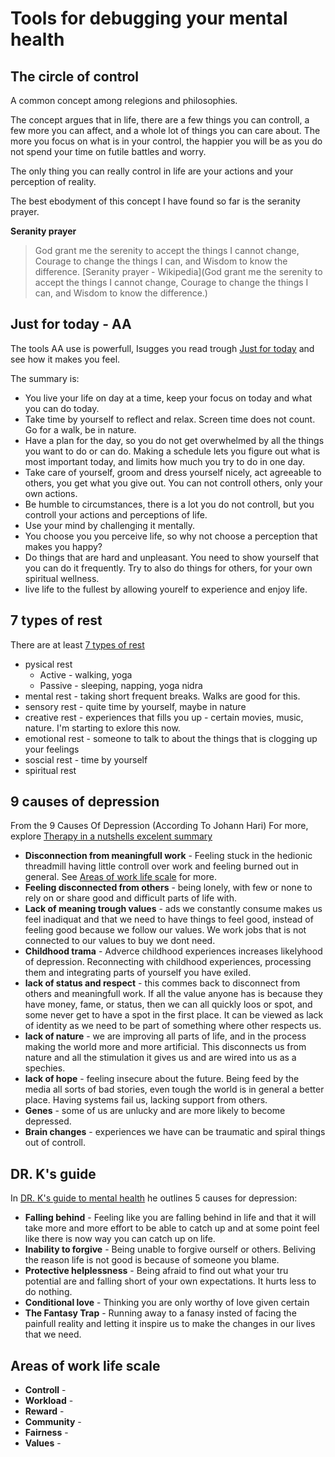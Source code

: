 # Tools for debugging your mental health

## The circle of control

A common concept among relegions and philosophies.

The concept argues that in life, there are a few things you can controll, a few more you can affect, and a whole lot of things you can care about. The more you focus on what is in your control, the happier you will be as you do not spend your time on futile battles and worry.

The only thing you can really control in life are your actions and your perception of reality. 

The best ebodyment of this concept I have found so far is the seranity prayer.

**Seranity prayer**
>God grant me the serenity to accept the things I cannot change,
>Courage to change the things I can,
>and Wisdom to know the difference.
> [Seranity prayer - Wikipedia](God grant me the serenity to accept the things I cannot change,
Courage to change the things I can,
and Wisdom to know the difference.)


## Just for today - AA
The tools AA use is powerfull, Isugges you read trough [Just for today](https://www.foodaddicts.org/documents/just-for-today-card) and see how it makes you feel. 

The summary is:
- You live your life on day at a time, keep your focus on today and what you can do today.
- Take time by yourself to reflect and relax. Screen time does not count. Go for a walk, be in nature.
- Have a plan for the day, so you do not get overwhelmed by all the things you want to do or can do. Making a schedule lets you figure out what is most important today, and limits how much you try to do in one day.
- Take care of yourself, groom and dress yourself nicely, act agreeable to others, you get what you give out. You can not controll others, only your own actions.
- Be humble to circumstances, there is a lot you do not controll, but you controll your actions and perceptions of life.
- Use your mind by challenging it mentally.
- You choose you you perceive life, so why not choose a perception that makes you happy?
- Do things that are hard and unpleasant. You need to show yourself that you can do it frequently. Try to also do things for others, for your own spiritual wellness.
- live life to the fullest by allowing yourelf to experience and enjoy life.

## 7 types of rest

There are at least [7 types of rest](https://ideas.ted.com/the-7-types-of-rest-that-every-person-needs/)

- pysical rest
   - Active - walking, yoga
   - Passive - sleeping, napping, yoga nidra
- mental rest - taking short frequent breaks. Walks are good for this.
- sensory rest - quite time by yourself, maybe in nature
- creative rest - experiences that fills you up - certain movies, music, nature. I'm starting to exlore this now.
- emotional rest - someone to talk to about the things that is clogging up your feelings
- soscial rest - time by yourself
- spiritual rest

## 9 causes of depression
From the 9 Causes Of Depression (According To Johann Hari)
For more, explore [Therapy in a nutshells excelent summary](https://therapyinanutshell.com/the-9-causes-of-depression-according-to-johann-hari-lost-connections-part-2/)

- **Disconnection from meaningfull work** - Feeling stuck in the hedionic threadmill having little controll over work and feeling burned out in general. See [Areas of work life scale](#areas-of-work-life-scale) for more.
- **Feeling disconnected from others** - being lonely, with few or none to rely on or share good and difficult parts of life with.
- **Lack of meaning trough values** - ads we constantly consume makes us feel inadiquat and that we need to have things to feel good, instead of feeling good because we follow our values. We work jobs that is not connected to our values to buy we dont need.
- **Childhood trama** - Adverce childhood experiences increases likelyhood of depression. Reconnecting with childhood experiences, processing them and integrating parts of yourself you have exiled.
- **lack of status and respect** - this commes back to disconnect from others and meaningfull work. If all the value anyone has is because they have money, fame, or status, then we can all quickly loos or spot, and some never get to have a spot in the first place. It can be viewed as lack of identity as we need to be part of something where other respects us.
- **lack of nature** - we are improving all parts of life, and in the process making the world more and more artificial. This disconnects us from nature and all the stimulation it gives us and are wired into us as a spechies.
- **lack of hope** - feeling insecure about the future. Being feed by the media all sorts of bad stories, even tough the world is in general a better place. Having systems fail us, lacking support from others.
- **Genes** - some of us are unlucky and are more likely to become depressed.
- **Brain changes** - experiences we have can be traumatic and spiral things out of controll.

## DR. K's guide

In [DR. K's guide to mental health](https://www.healthygamer.gg/about/guide) he outlines 5 causes for depression:

- **Falling behind** - Feeling like you are falling behind in life and that it will take more and more effort to be able to catch up and at some point feel like there is now way you can catch up on life.
- **Inability to forgive** - Being unable to forgive ourself or others. Beliving the reason life is not good is because of someone you blame.
- **Protective helplessness** - Being afraid to find out what your tru potential are and falling short of your own expectations. It hurts less to do nothing.
- **Conditional love** - Thinking you are only worthy of love given certain
- **The Fantasy Trap** - Running away to a fanasy insted of facing the painfull reality and letting it inspire us to make the changes in our lives that we need.

## Areas of work life scale

- **Controll** - 
- **Workload** - 
- **Reward** - 
- **Community** - 
- **Fairness** - 
- **Values** - 


